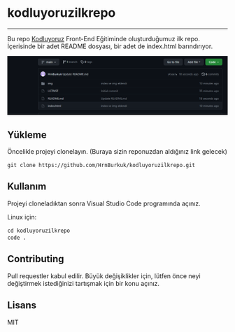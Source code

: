 # kodluyoruzilkrepo

---

Bu repo [Kodluyoruz](https://www.kodluyoruz.org/) Front-End Eğitiminde oluşturduğumuz ilk repo. İçerisinde bir adet README dosyası, bir adet de index.html barındırıyor.

![Alt](https://github.com/HrnBurkuk/kodluyoruzilkrepo/blob/main/img/projectimg.png?raw=True)

## Yükleme

Öncelikle projeyi clonelayın. (Buraya sizin reponuzdan aldığınız link gelecek)

```
git clone https://github.com/HrnBurkuk/kodluyoruzilkrepo.git
```

## Kullanım

Projeyi cloneladıktan sonra Visual Studio Code programında açınız.

Linux için:

```
cd kodluyoruzilkrepo
code .
```

## Contributing

Pull requestler kabul edilir. Büyük değişiklikler için, lütfen önce neyi değiştirmek istediğinizi tartışmak için bir konu açınız.

## Lisans

MIT
